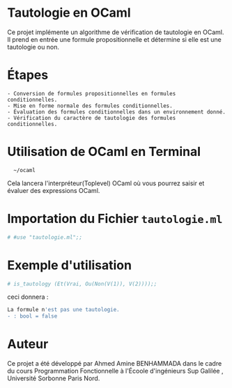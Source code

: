 # Tautologie en OCaml
Ce projet implémente un algorithme de vérification de tautologie en OCaml. Il prend en entrée une formule propositionnelle et détermine si elle est une tautologie ou non.

# Étapes
	- Conversion de formules propositionnelles en formules conditionnelles.
	- Mise en forme normale des formules conditionnelles.
	- Évaluation des formules conditionnelles dans un environnement donné.
	- Vérification du caractère de tautologie des formules conditionnelles.

# Utilisation de OCaml en Terminal
      ~/ocaml

Cela lancera l'interpréteur(Toplevel) OCaml où vous pourrez saisir et évaluer des expressions OCaml.

# Importation du Fichier `tautologie.ml`
```bash
# #use "tautologie.ml";;
```

# Exemple d'utilisation
```bash
# is_tautology (Et(Vrai, Ou(Non(V(1)), V(2))));;
```
ceci donnera :
```bash
La formule n'est pas une tautologie.
- : bool = false
```

# Auteur
Ce projet a été développé par Ahmed Amine BENHAMMADA dans le cadre du cours Programmation Fonctionnelle à l'Écoole d'ingénieurs Sup Galilée , Université Sorbonne Paris Nord.








